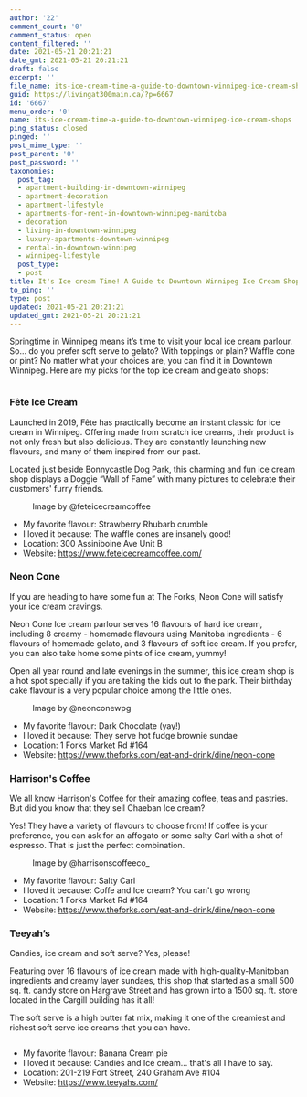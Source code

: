 ```yaml
---
author: '22'
comment_count: '0'
comment_status: open
content_filtered: ''
date: 2021-05-21 20:21:21
date_gmt: 2021-05-21 20:21:21
draft: false
excerpt: ''
file_name: its-ice-cream-time-a-guide-to-downtown-winnipeg-ice-cream-shops.md
guid: https://livingat300main.ca/?p=6667
id: '6667'
menu_order: '0'
name: its-ice-cream-time-a-guide-to-downtown-winnipeg-ice-cream-shops
ping_status: closed
pinged: ''
post_mime_type: ''
post_parent: '0'
post_password: ''
taxonomies:
  post_tag:
  - apartment-building-in-downtown-winnipeg
  - apartment-decoration
  - apartment-lifestyle
  - apartments-for-rent-in-downtown-winnipeg-manitoba
  - decoration
  - living-in-downtown-winnipeg
  - luxury-apartments-downtown-winnipeg
  - rental-in-downtown-winnipeg
  - winnipeg-lifestyle
  post_type:
  - post
title: It's Ice cream Time! A Guide to Downtown Winnipeg Ice Cream Shops
to_ping: ''
type: post
updated: 2021-05-21 20:21:21
updated_gmt: 2021-05-21 20:21:21
---
```

<!-- wp:paragraph -->
<p>Springtime in Winnipeg means it’s time to visit your local ice cream parlour. So… do you prefer soft serve to gelato? With toppings or plain? Waffle cone or pint? No matter what your choices are, you can find it in Downtown Winnipeg. Here are my picks for the top ice cream and gelato shops:</p>
<!-- /wp:paragraph -->

<!-- wp:image {"id":6668,"sizeSlug":"large","linkDestination":"none"} -->
<figure class="wp-block-image size-large"><img src="https://livingat300main.ca/wp-content/uploads/2021/05/icecream-1024x652.png" alt="" class="wp-image-6668"/></figure>
<!-- /wp:image -->

<!-- wp:heading {"level":3} -->
<h3>Fête Ice Cream</h3>
<!-- /wp:heading -->

<!-- wp:paragraph -->
<p>Launched in 2019, Fête has practically become an instant classic for ice cream in Winnipeg. Offering made from scratch ice creams, their product is not only fresh but also delicious. They are constantly launching new flavours, and many of them inspired from our past. </p>
<!-- /wp:paragraph -->

<!-- wp:paragraph -->
<p>Located just beside Bonnycastle Dog Park, this charming and fun ice cream shop displays a Doggie “Wall of Fame” with many pictures to celebrate their customers' furry friends.</p>
<!-- /wp:paragraph -->

<!-- wp:image {"id":6707,"sizeSlug":"large","linkDestination":"none"} -->
<figure class="wp-block-image size-large"><img src="https://livingat300main.ca/wp-content/uploads/2021/05/fete2-1024x652.jpg" alt="" class="wp-image-6707"/><figcaption>Image by @feteicecreamcoffee</figcaption></figure>
<!-- /wp:image -->

<!-- wp:list -->
<ul><li>My favorite flavour: Strawberry Rhubarb crumble</li><li>I loved it because: The waffle cones are insanely good!</li><li>Location: 300 Assiniboine Ave Unit B</li><li>Website: <a href="https://www.feteicecreamcoffee.com/">https://www.feteicecreamcoffee.com/</a></li></ul>
<!-- /wp:list -->

<!-- wp:heading {"level":3} -->
<h3>Neon Cone</h3>
<!-- /wp:heading -->

<!-- wp:paragraph -->
<p>If you are heading to have some fun at The Forks, Neon Cone will satisfy your ice cream cravings.</p>
<!-- /wp:paragraph -->

<!-- wp:paragraph -->
<p>Neon Cone Ice cream parlour serves 16 flavours of hard ice cream, including 8 creamy - homemade flavours using Manitoba ingredients - 6 flavours of homemade gelato, and 3 flavours of soft ice cream. If you prefer, you can also take home some pints of ice cream, yummy!&nbsp;</p>
<!-- /wp:paragraph -->

<!-- wp:paragraph -->
<p>Open all year round and late evenings in the summer, this ice cream shop is a hot spot specially if you are taking the kids out to the park. Their birthday cake flavour is a very popular choice among the little ones.</p>
<!-- /wp:paragraph -->

<!-- wp:image {"id":6708,"sizeSlug":"large","linkDestination":"none"} -->
<figure class="wp-block-image size-large"><img src="https://livingat300main.ca/wp-content/uploads/2021/05/neon2-1024x652.jpg" alt="" class="wp-image-6708"/><figcaption>Image by @neonconewpg</figcaption></figure>
<!-- /wp:image -->

<!-- wp:list -->
<ul><li>My favorite flavour: Dark Chocolate (yay!)</li><li>I loved it because: They serve hot fudge brownie sundae</li><li>Location: 1 Forks Market Rd #164</li><li>Website: <a href="https://www.theforks.com/eat-and-drink/dine/neon-cone" target="_blank" rel="noreferrer noopener nofollow">https://www.theforks.com/eat-and-drink/dine/neon-cone</a></li></ul>
<!-- /wp:list -->

<!-- wp:heading {"level":3} -->
<h3>Harrison's Coffee</h3>
<!-- /wp:heading -->

<!-- wp:paragraph -->
<p>We all know Harrison's Coffee for their amazing coffee, teas and pastries. But did you know that they sell Chaeban Ice cream?</p>
<!-- /wp:paragraph -->

<!-- wp:paragraph -->
<p>Yes! They have a variety of flavours to choose from! If coffee is your preference, you can ask for an affogato or some salty Carl with a shot of espresso. That is just the perfect combination.</p>
<!-- /wp:paragraph -->

<!-- wp:image {"id":6706,"sizeSlug":"large","linkDestination":"none"} -->
<figure class="wp-block-image size-large"><img src="https://livingat300main.ca/wp-content/uploads/2021/05/harrisons-1024x652.jpg" alt="" class="wp-image-6706"/><figcaption>Image by @harrisonscoffeeco_</figcaption></figure>
<!-- /wp:image -->

<!-- wp:list -->
<ul><li>My favorite flavour: Salty Carl </li><li>I loved it because: Coffe and Ice cream? You can't go wrong </li><li>Location: 1 Forks Market Rd #164</li><li>Website: <a href="https://www.theforks.com/eat-and-drink/dine/neon-cone" target="_blank" rel="noreferrer noopener nofollow">https://www.theforks.com/eat-and-drink/dine/neon-cone</a></li></ul>
<!-- /wp:list -->

<!-- wp:heading {"level":3} -->
<h3>Teeyah’s</h3>
<!-- /wp:heading -->

<!-- wp:paragraph -->
<p>Candies, ice cream and soft serve? Yes, please!</p>
<!-- /wp:paragraph -->

<!-- wp:paragraph -->
<p>Featuring over 16 flavours of ice cream made with high-quality-Manitoban ingredients and creamy layer sundaes, this shop that started as a small 500 sq. ft. candy store on Hargrave Street and has grown into a 1500 sq. ft. store located in the Cargill building has it all!</p>
<!-- /wp:paragraph -->

<!-- wp:paragraph -->
<p>The soft serve is a high butter fat mix, making it one of the creamiest and richest soft serve ice creams that you can have.</p>
<!-- /wp:paragraph -->

<!-- wp:image {"id":6716,"sizeSlug":"large","linkDestination":"none"} -->
<figure class="wp-block-image size-large"><img src="https://livingat300main.ca/wp-content/uploads/2021/05/Teeyahs.jpg" alt="" class="wp-image-6716"/></figure>
<!-- /wp:image -->

<!-- wp:list -->
<ul><li>My favorite flavour: Banana Cream pie</li><li>I loved it because: Candies and Ice cream... that's all I have to say.</li><li>Location: 201-219 Fort Street, 240 Graham Ave #104</li><li>Website: <a href="https://www.teeyahs.com/" target="_blank" rel="noreferrer noopener nofollow">https://www.teeyahs.com/</a></li></ul>
<!-- /wp:list -->